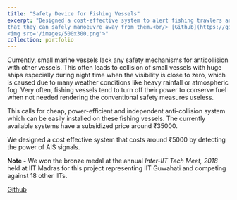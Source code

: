 ```yaml
---
title: "Safety Device for Fishing Vessels"
excerpt: "Designed a cost-effective system to alert fishing trawlers and other miniature vessels about approaching ships so 
that they can safely manoeuvre away from them.<br/> [Github](https://github.com/vatsalg29/Safety-device-for-fishing-vessels) <br/>
<img src='/images/500x300.png'>"
collection: portfolio
---
```


Currently, small marine vessels lack any safety mechanisms for anticollision with other vessels. This often leads to collision 
of small vessels with huge ships especially during night time when the visibility is close to zero, which is caused due to many
weather conditions like heavy rainfall or atmospheric fog. Very often, fishing vessels tend to turn off their power to conserve
fuel when not needed rendering the conventional safety measures useless.

This calls for cheap, power-efficient and independent anti-collision system which can be easily installed on these fishing 
vessels. The currently available systems have a subsidized price around ₹35000.

We designed a cost effective system that costs around ₹5000 by detecting the power of AIS signals. 

**Note -** We won the bronze medal at the annual *Inter-IIT Tech Meet, 2018* held at IIT Madras for this project representing
IIT Guwahati and competing against 18 other IITs.

[Github](https://github.com/vatsalg29/Safety-device-for-fishing-vessels)
